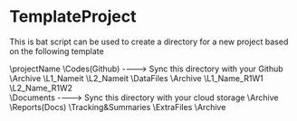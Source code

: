 # TemplateProject
This is bat script can be used to create a directory for a new project based on the following template



\projectName
			\Codes(Github)			----> Sync this directory with your Github
						  \Archive
						  \L1_Nameit
						  \L2_Nameit
			\DataFiles
					  \Archive
					  \L1_Name_R1W1
					  \L2_Name_R1W2			  
			\Documents				----> Sync this directory with your cloud storage
					  \Archive
					  \Reports(Docs)
					  \Tracking&Summaries
			\ExtraFiles
					   \Archive
						   
